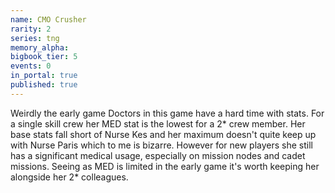 ```yaml
---
name: CMO Crusher
rarity: 2
series: tng
memory_alpha:
bigbook_tier: 5
events: 0
in_portal: true
published: true
---
```


Weirdly the early game Doctors in this game have a hard time with stats. For a single skill crew her MED stat is the lowest for a 2* crew member. Her base stats fall short of Nurse Kes and her maximum doesn't quite keep up with Nurse Paris which to me is bizarre. However for new players she still has a significant medical usage, especially on mission nodes and cadet missions. Seeing as MED is limited in the early game it's worth keeping her alongside her 2* colleagues.
